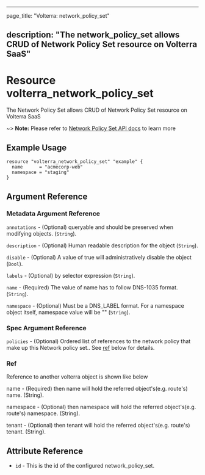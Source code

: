 ---

page_title: "Volterra: network_policy_set"

description: "The network_policy_set allows CRUD of Network Policy Set resource on Volterra SaaS"
-------------------------------------------------------------------------------------------------

Resource volterra_network_policy_set
====================================

The Network Policy Set allows CRUD of Network Policy Set resource on Volterra SaaS

~> **Note:** Please refer to [Network Policy Set API docs](https://volterra.io/docs/api/network-policy-set) to learn more

Example Usage
-------------

```hcl
resource "volterra_network_policy_set" "example" {
  name      = "acmecorp-web"
  namespace = "staging"
}

```

Argument Reference
------------------

### Metadata Argument Reference

`annotations` - (Optional) queryable and should be preserved when modifying objects. (`String`).

`description` - (Optional) Human readable description for the object (`String`).

`disable` - (Optional) A value of true will administratively disable the object (`Bool`).

`labels` - (Optional) by selector expression (`String`).

`name` - (Required) The value of name has to follow DNS-1035 format. (`String`).

`namespace` - (Optional) Must be a DNS_LABEL format. For a namespace object itself, namespace value will be "" (`String`).

### Spec Argument Reference

`policies` - (Optional) Ordered list of references to the network policy that make up this Network policy set.. See [ref](#ref) below for details.

### Ref

Reference to another volterra object is shown like below

name - (Required) then name will hold the referred object's(e.g. route's) name. (String).

namespace - (Optional) then namespace will hold the referred object's(e.g. route's) namespace. (String).

tenant - (Optional) then tenant will hold the referred object's(e.g. route's) tenant. (String).

Attribute Reference
-------------------

-	`id` - This is the id of the configured network_policy_set.
